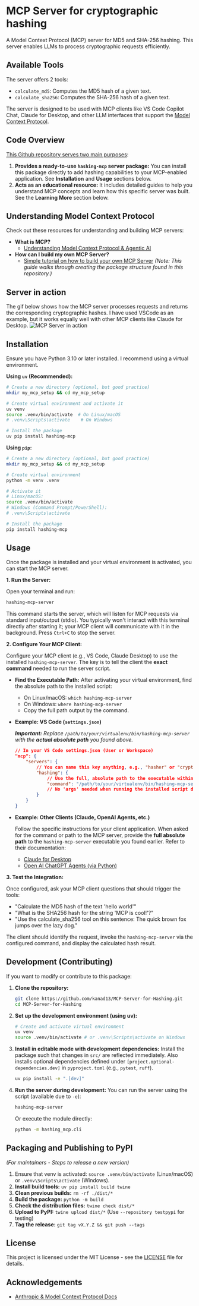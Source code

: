 # MCP Server for cryptographic hashing

A Model Context Protocol (MCP) server for MD5 and SHA-256 hashing. This server enables LLMs to process cryptographic requests efficiently.

## Available Tools

The server offers 2 tools:

- `calculate_md5`: Computes the MD5 hash of a given text.
- `calculate_sha256`: Computes the SHA-256 hash of a given text.

The server is designed to be used with MCP clients like VS Code Copilot Chat, Claude for Desktop, and other LLM interfaces that support the [Model Context Protocol](https://modelcontextprotocol.io).

## Code Overview

[This Github repository serves two main purposes](https://github.com/kanad13/MCP-Server-for-Hashing):

1.  **Provides a ready-to-use `hashing-mcp` server package:** You can install this package directly to add hashing capabilities to your MCP-enabled application. See **Installation** and **Usage** sections below.
2.  **Acts as an educational resource:** It includes detailed guides to help you understand MCP concepts and learn how this specific server was built. See the **Learning More** section below.

## Understanding Model Context Protocol

Check out these resources for understanding and building MCP servers:

- **What is MCP?**
  - [Understanding Model Context Protocol & Agentic AI](https://github.com/kanad13/MCP-Server-for-Hashing/blob/master/docs/understanding-mcp.md)
- **How can I build my own MCP Server?**
  - [Simple tutorial on how to build your own MCP Server](https://github.com/kanad13/MCP-Server-for-Hashing/blob/master/docs/tutorial-build-mcp-server.md)
    _(Note: This guide walks through creating the package structure found in this repository.)_

## Server in action

The gif below shows how the MCP server processes requests and returns the corresponding cryptographic hashes.
I have used VSCode as an example, but it works equally well with other MCP clients like Claude for Desktop.
![MCP Server in action](/assets/mcp-54.gif)

## Installation

Ensure you have Python 3.10 or later installed. I recommend using a virtual environment.

**Using `uv` (Recommended):**

```bash
# Create a new directory (optional, but good practice)
mkdir my_mcp_setup && cd my_mcp_setup

# Create virtual environment and activate it
uv venv
source .venv/bin/activate  # On Linux/macOS
# .venv\Scripts\activate    # On Windows

# Install the package
uv pip install hashing-mcp
```

**Using `pip`:**

```bash
# Create a new directory (optional, but good practice)
mkdir my_mcp_setup && cd my_mcp_setup

# Create virtual environment
python -m venv .venv

# Activate it
# Linux/macOS:
source .venv/bin/activate
# Windows (Command Prompt/PowerShell):
# .venv\Scripts\activate

# Install the package
pip install hashing-mcp
```

## Usage

Once the package is installed and your virtual environment is activated, you can start the MCP server.

**1. Run the Server:**

Open your terminal and run:

```bash
hashing-mcp-server
```

This command starts the server, which will listen for MCP requests via standard input/output (stdio). You typically won't interact with this terminal directly after starting it; your MCP client will communicate with it in the background. Press `Ctrl+C` to stop the server.

**2. Configure Your MCP Client:**

Configure your MCP client (e.g., VS Code, Claude Desktop) to use the installed `hashing-mcp-server`. The key is to tell the client the **exact command** needed to run the server script.

- **Find the Executable Path:** After activating your virtual environment, find the absolute path to the installed script:

  - On Linux/macOS: `which hashing-mcp-server`
  - On Windows: `where hashing-mcp-server`
  - Copy the full path output by the command.

- **Example: VS Code (`settings.json`)**

  _**Important:** Replace `/path/to/your/virtualenv/bin/hashing-mcp-server` with the **actual absolute path** you found above._

  ```json
  // In your VS Code settings.json (User or Workspace)
  "mcp": {
      "servers": {
          // You can name this key anything, e.g., "hasher" or "cryptoTools"
          "hashing": {
              // Use the full, absolute path to the executable within your virtual environment
              "command": "/path/to/your/virtualenv/bin/hashing-mcp-server"
              // No 'args' needed when running the installed script directly
          }
      }
  }
  ```

- **Example: Other Clients (Claude, OpenAI Agents, etc.)**

  Follow the specific instructions for your client application. When asked for the command or path to the MCP server, provide the **full absolute path** to the `hashing-mcp-server` executable you found earlier. Refer to their documentation:

  - [Claude for Desktop](https://modelcontextprotocol.io/quickstart/user)
  - [Open AI ChatGPT Agents (via Python)](https://openai.github.io/openai-agents-python/mcp/)

**3. Test the Integration:**

Once configured, ask your MCP client questions that should trigger the tools:

- "Calculate the MD5 hash of the text 'hello world'"
- "What is the SHA256 hash for the string 'MCP is cool!'?"
- "Use the calculate_sha256 tool on this sentence: The quick brown fox jumps over the lazy dog."

The client should identify the request, invoke the `hashing-mcp-server` via the configured command, and display the calculated hash result.

## Development (Contributing)

If you want to modify or contribute to this package:

1.  **Clone the repository:**
    ```bash
    git clone https://github.com/kanad13/MCP-Server-for-Hashing.git
    cd MCP-Server-for-Hashing
    ```
2.  **Set up the development environment (using uv):**
    ```bash
    # Create and activate virtual environment
    uv venv
    source .venv/bin/activate # or .venv\Scripts\activate on Windows
    ```
3.  **Install in editable mode with development dependencies:**
    Install the package such that changes in `src/` are reflected immediately. Also installs optional dependencies defined under `[project.optional-dependencies.dev]` in `pyproject.toml` (e.g., `pytest`, `ruff`).
    ```bash
    uv pip install -e ".[dev]"
    ```
4.  **Run the server during development:**
    You can run the server using the script (available due to `-e`):
    ```bash
    hashing-mcp-server
    ```
    Or execute the module directly:
    ```bash
    python -m hashing_mcp.cli
    ```

## Packaging and Publishing to PyPI

_(For maintainers - Steps to release a new version)_

1.  Ensure that venv is activated: `source .venv/bin/activate` (Linux/macOS) or `.venv\Scripts\activate` (Windows).
2.  **Install build tools:** `uv pip install build twine`
3.  **Clean previous builds:** `rm -rf ./dist/*`
4.  **Build the package:** `python -m build`
5.  **Check the distribution files:** `twine check dist/*`
6.  **Upload to PyPI:** `twine upload dist/*` (Use `--repository testpypi` for testing)
7.  **Tag the release:** `git tag vX.Y.Z && git push --tags`

## License

This project is licensed under the MIT License - see the [LICENSE](LICENSE) file for details.

## Acknowledgements

- [Anthropic & Model Context Protocol Docs](https://modelcontextprotocol.io)
